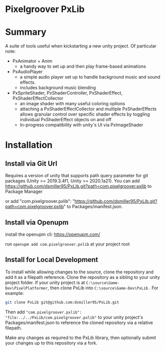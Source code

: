 # Pixelgroover PxLib 

# Summary

A suite of tools useful when kickstarting a new unity project. Of particular note:

- PxAnimator + Anim
	- a handy way to set up and then play frame-based animations
- PxAudioPlayer
	- a simple audio player set up to handle background music and sound effects.
	- includes background music blending
- PxSpriteShader, PxShaderController, PxShaderEffect, PxShaderEffectCollector
	- an image shader with many useful coloring options
	- attaching a PxShaderEffectCollector and multiple PxShaderEffects allows granular control over specific shader effects by toggling individual PxShaderEffect objects on and off
	- In-progress compatibility with unity's UI via PxImageShader



# Installation


## Install via Git Url
Requires a version of unity that supports path query parameter for git packages (Unity >= 2019.3.4f1, Unity >= 2020.1a21). You can add https://github.com/dsmiller95/PxLib.git?path=com.pixelgroover.pxlib to Package Manager

or add "com.pixelgroover.pxlib": "https://github.com/dsmiller95/PxLib.git?path=com.pixelgroover.pxlib" to Packages/manifest.json.


## Install via Openupm

install the openupm cli: https://openupm.com/

run `openupm add com.pixelgroover.pxlib` at your project root


## Install for Local Development

To install while allowing changes to the source, clone the repository and add it as a filepath reference.
Clone the repository as a sibling to your unity project folder. If your unity project is at `C:\source\Game-Dev\PixelPlatformer`, then clone PxLib into `C:\source\Game-Dev\PxLib` . For example:

```sh
git clone PxLib git@github.com:dsmiller95/PxLib.git
```

Then add `"com.pixelgroover.pxlib": "file:../../PxLib/com.pixelgroover.pxlib"` to your unity project's Packages/manifest.json 
to reference the cloned repository via a relative filepath. 

Make any changes as required to the PxLib library, then optionally submit your changes up to this repository via a fork.